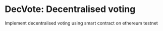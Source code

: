 # DecVote: Decentralised voting
Implement decentralised voting using smart contract on ethereum testnet 

